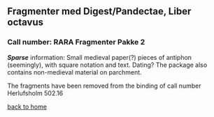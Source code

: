 ## Fragmenter med Digest/Pandectae, Liber octavus

### Call number: RARA Fragmenter Pakke 2

***Sparse*** information: Small medieval paper(?) pieces of antiphon (seemingly), with square notation and text. Dating? The package also contains non-medieval material on parchment.

The fragments have been removed from the binding of call number Herlufsholm 502.16

[back to home](README.md)
